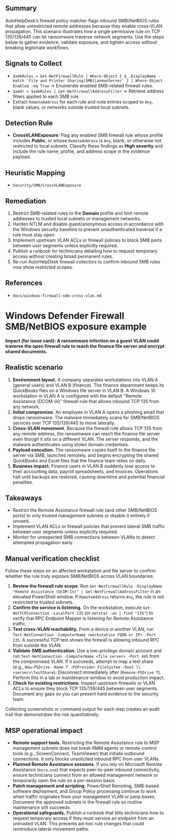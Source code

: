 ## Summary
AutoHelpDesk’s firewall policy matcher flags inbound SMB/NetBIOS rules that allow unrestricted remote addresses because they enable cross-VLAN propagation. This scenario illustrates how a single permissive rule on TCP 135/139/445 can let ransomware traverse network segments. Use the steps below to gather evidence, validate exposure, and tighten access without breaking legitimate workflows.

## Signals to Collect
- `$smbRules = Get-NetFirewallRule | Where-Object { $_.DisplayName -match 'File and Printer Sharing|SMB|LanmanServer' } | Where-Object Enabled -eq True` → Enumerate enabled SMB-related firewall rules.
- `$addr = $smbRules | Get-NetFirewallAddressFilter` → Retrieve address filters applied to each SMB rule.
- Extract `RemoteAddress` for each rule and note entries scoped to `Any`, blank values, or networks outside trusted local subnets.

## Detection Rule
- **CrossVLANExposure**: Flag any enabled SMB firewall rule whose profile includes **Public**, or whose `RemoteAddress` is `Any`, blank, or otherwise not restricted to local subnets. Classify these findings as **High severity** and include the rule name, profile, and address scope in the evidence payload.

## Heuristic Mapping
- `Security/SMB/CrossVLANExposure`

## Remediation
1. Restrict SMB-related rules to the **Domain** profile and limit remote addresses to trusted local subnets or management networks.
2. Harden NTLM and disable guest/anonymous access in accordance with the Windows security baseline to prevent unauthenticated traversal if a rule must stay open.
3. Implement upstream VLAN ACLs or firewall policies to block SMB ports between user segments unless explicitly required.
4. Publish a runbook for technicians detailing how to request temporary access without creating broad permanent rules.
5. Re-run AutoHelpDesk firewall collectors to confirm inbound SMB rules now show restricted scopes.

## References
- `docs/windows-firewall-smb-cross-vlan.md`

# Windows Defender Firewall SMB/NetBIOS exposure example

**Impact (for issue card): A ransomware infection on a guest VLAN could traverse the open firewall rule to reach the finance file server and encrypt shared documents.**

## Realistic scenario

1. **Environment layout.** A company separates workstations into VLAN A (general users) and VLAN B (finance). The finance department keeps its QuickBooks files on a Windows file server in VLAN B. A Windows 10 workstation in VLAN A is configured with the default "Remote Assistance (DCOM-In)" firewall rule that allows inbound TCP 135 from any network.
2. **Initial compromise.** An employee in VLAN A opens a phishing email that drops ransomware. The malware immediately scans for SMB/NetBIOS services over TCP 135/139/445 to move laterally.
3. **Cross-VLAN movement.** Because the firewall rule allows TCP 135 from any remote address, the ransomware can reach the finance file server even though it sits on a different VLAN. The server responds, and the malware authenticates using stolen domain credentials.
4. **Payload execution.** The ransomware copies itself to the finance file server via SMB, launches remotely, and begins encrypting the shared QuickBooks and Excel files that the finance team relies on daily.
5. **Business impact.** Finance users in VLAN B suddenly lose access to their accounting data, payroll spreadsheets, and invoices. Operations halt until backups are restored, causing downtime and potential financial penalties.

## Takeaways

- Restrict the Remote Assistance firewall rule (and other SMB/NetBIOS ports) to only trusted management subnets or disable it entirely if unused.
- Implement VLAN ACLs or firewall policies that prevent lateral SMB traffic between user segments unless explicitly required.
- Monitor for unexpected SMB connections between VLANs to detect attempted propagation early.

## Manual verification checklist

Follow these steps on an affected workstation and file server to confirm whether the rule truly exposes SMB/NetBIOS across VLAN boundaries:

1. **Review the firewall rule scope.** Run `Get-NetFirewallRule -DisplayName "Remote Assistance (DCOM-In)" | Get-NetFirewallAddressFilter` in an elevated PowerShell window. If `RemoteAddress` returns `Any`, the rule is not restricted to trusted subnets.
2. **Confirm the service is listening.** On the workstation, execute `Get-NetTCPConnection -LocalPort 135` (or `netstat -an | find "135"`) to verify that RPC Endpoint Mapper is listening for Remote Assistance traffic.
3. **Test cross-VLAN reachability.** From a device in another VLAN, run `Test-NetConnection -ComputerName <workstation FQDN or IP> -Port 135`. A successful TCP test shows the firewall is allowing inbound RPC from outside the VLAN.
4. **Validate SMB authentication.** Use a low-privilege domain account and run `Test-NetConnection -ComputerName <file server> -Port 445` from the compromised VLAN. If it succeeds, attempt to map a test share (e.g., `New-PSDrive -Name T -PSProvider FileSystem -Root \\<server>\TestShare`). Disconnect immediately after (`Remove-PSDrive T`). Perform this in a lab or maintenance window to avoid production impact.
5. **Check for existing restrictions.** Inspect upstream firewalls or VLAN ACLs to ensure they block TCP 135/139/445 between user segments. Document any gaps so you can present hard evidence to the security team.

Collecting screenshots or command output for each step creates an audit trail that demonstrates the risk quantitatively.

## MSP operational impact

- **Remote support tools.** Restricting the Remote Assistance rule to MSP management subnets does not break RMM agents or remote-control tools (e.g., ScreenConnect, TeamViewer) that initiate outbound connections. It only blocks unsolicited inbound RPC from user VLANs.
- **Planned Remote Assistance sessions.** If you rely on Microsoft Remote Assistance (`msra.exe`) that expects peer-to-peer inbound connectivity, ensure technicians connect from an allowed management network or temporarily open the rule on a per-session basis.
- **Patch management and scripting.** PowerShell Remoting, SMB-based software deployment, and Group Policy processing continue to work when traffic originates from your management VLAN or jump boxes. Document the approved subnets in the firewall rule so routine maintenance still succeeds.
- **Operational safeguards.** Publish a runbook that tells technicians how to request temporary access if they must service an endpoint from an untrusted VLAN. This prevents ad-hoc rule changes that could reintroduce lateral-movement paths.

